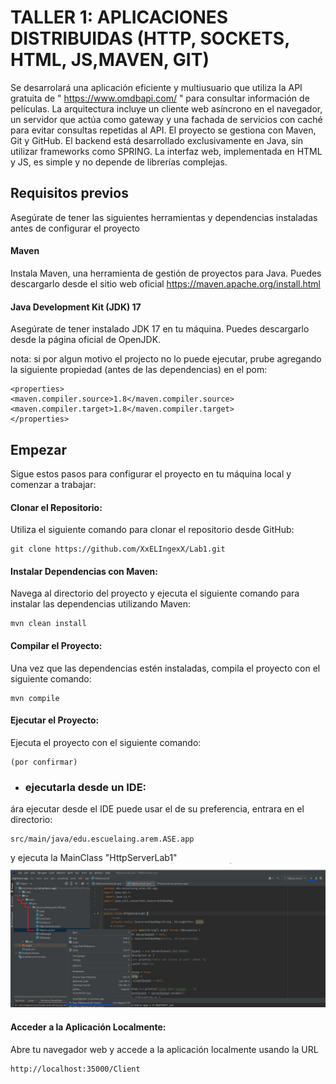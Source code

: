 # TALLER 1: APLICACIONES DISTRIBUIDAS (HTTP, SOCKETS, HTML, JS,MAVEN, GIT)
Se desarrolará una aplicación eficiente y multiusuario que utiliza la API gratuita de " https://www.omdbapi.com/ " para consultar información de películas. La arquitectura incluye un cliente web asíncrono en el navegador, un servidor que actúa como gateway y una fachada de servicios con caché para evitar consultas repetidas al API. El proyecto se gestiona con Maven, Git y GitHub. El backend está desarrollado exclusivamente en Java, sin utilizar frameworks como SPRING. La interfaz web, implementada en HTML y JS, es simple y no depende de librerías complejas.

## Requisitos previos
Asegúrate de tener las siguientes herramientas y dependencias instaladas antes de configurar el proyecto
#### Maven
Instala Maven, una herramienta de gestión de proyectos para Java. Puedes descargarlo desde el sitio web oficial https://maven.apache.org/install.html
#### Java Development Kit (JDK) 17
Asegúrate de tener instalado JDK 17 en tu máquina. Puedes descargarlo desde la página oficial de OpenJDK.


nota: si por algun motivo el projecto no lo puede ejecutar, prube agregando la siguiente propiedad (antes de las dependencias) en el pom:
~~~
<properties>
<maven.compiler.source>1.8</maven.compiler.source>
<maven.compiler.target>1.8</maven.compiler.target>
</properties>
~~~

## Empezar
Sigue estos pasos para configurar el proyecto en tu máquina local y comenzar a trabajar:

#### Clonar el Repositorio:
Utiliza el siguiente comando para clonar el repositorio desde GitHub:
~~~
git clone https://github.com/XxELIngexX/Lab1.git
~~~

#### Instalar Dependencias con Maven:
Navega al directorio del proyecto y ejecuta el siguiente comando para instalar las dependencias utilizando Maven:
~~~
mvn clean install
~~~

#### Compilar el Proyecto:
Una vez que las dependencias estén instaladas, compila el proyecto con el siguiente comando:
~~~
mvn compile
~~~

#### Ejecutar el Proyecto:
Ejecuta el proyecto con el siguiente comando:
~~~
(por confirmar)
~~~
+ ### ejecutarla desde un IDE:
ára ejecutar desde el IDE puede usar el de su preferencia, entrara en el directorio:
~~~
src/main/java/edu.escuelaing.arem.ASE.app
~~~
y ejecuta la MainClass "HttpServerLab1"
![Principal](images/instructivo.jpg)
#### Acceder a la Aplicación Localmente:
Abre tu navegador web y accede a la aplicación localmente usando la URL 
~~~
http://localhost:35000/Client
~~~
































